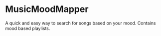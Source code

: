 # MusicMoodMapper
A quick and easy way to search for songs based on your mood. Contains mood based playlists.
